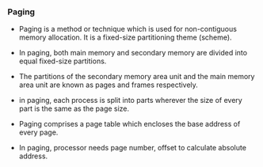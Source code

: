 <h3> Paging </h3>

- Paging is a method or technique which is used for non-contiguous memory allocation. It is a fixed-size partitioning theme (scheme).

- In paging, both main memory and secondary memory are divided into equal fixed-size partitions.

- The partitions of the secondary memory area unit and the main memory area unit are known as pages and frames respectively.

- in paging, each process is split into parts wherever the size of every part is the same as the page size.

- Paging comprises a page table which encloses the base address of every page.

- In paging, processor needs page number, offset to calculate absolute address.
